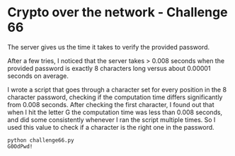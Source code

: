# Crypto over the network - Challenge 66

The server gives us the time it takes to verify the provided password.

After a few tries, I noticed that the server takes > 0.008 seconds when the provided password is exactly 8 characters long versus about 0.00001 seconds on average.

I wrote a script that goes through a character set for every position in the 8 character password, checking if the computation time differs significantly from 0.008 seconds. After checking the first character, I found out that when I hit the letter G the computation time was less than 0.008 seconds, and did some consistently whenever I ran the script multiple times. So I used this value to check if a character is the right one in the password.

```
python challenge66.py
G0OdPwd!
```

